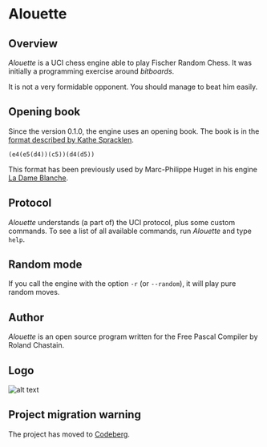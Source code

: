 # Alouette

## Overview

*Alouette* is a UCI chess engine able to play Fischer Random Chess. It was initially a programming exercise around *bitboards*.

It is not a very formidable opponent. You should manage to beat him easily.

## Opening book

Since the version 0.1.0, the engine uses an opening book. The book is in the [format described by Kathe Spracklen](https://content.iospress.com/articles/icga-journal/icg6-1-04).

    (e4(e5(d4))(c5))(d4(d5))

This format has been previously used by Marc-Philippe Huget in his engine [La Dame Blanche](http://www.quarkchess.de/ladameblanche/).

## Protocol

*Alouette* understands (a part of) the UCI protocol, plus some custom commands. To see a list of all available commands, run *Alouette* and type `help`.

## Random mode

If you call the engine with the option `-r` (or `--random`), it will play pure random moves. 

## Author

*Alouette* is an open source program written for the Free Pascal Compiler by Roland Chastain.

## Logo

![alt text](https://gitlab.com/rchastain/alouette/-/raw/master/logo/logo.bmp)

## Project migration warning

The project has moved to [Codeberg](https://codeberg.org/rchastain/alouette).

